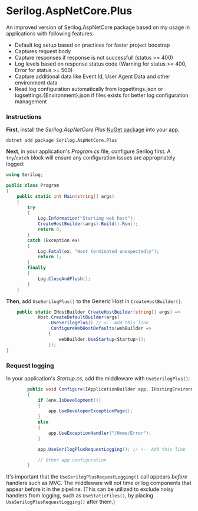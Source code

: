 # Serilog.AspNetCore.Plus 
An improved version of Serilog.AspNetCore package based on my usage in applications with following features:

- Default log setup based on practices for faster project boostrap
- Captures request body
- Capture responses if response is not successfull (status >= 400)
- Log levels based on response status code (Warning for status >= 400, Error for status >= 500)
- Capture additional data like Event Id, User Agent Data and other environment data
- Read log configuration automatically from logsettings.json or logsettings.{Environment}.json if files exists for better log configuration management

### Instructions

**First**, install the _Serilog.AspNetCore.Plus_ [NuGet package](https://www.nuget.org/packages/Serilog.AspNetCore.Plus) into your app.

```shell
dotnet add package Serilog.AspNetCore.Plus
```

**Next**, in your application's _Program.cs_ file, configure Serilog first.  A `try`/`catch` block will ensure any configuration issues are appropriately logged:

```csharp
using Serilog;

public class Program
{
    public static int Main(string[] args)
    {
        try
        {
            Log.Information("Starting web host");
            CreateHostBuilder(args).Build().Run();
            return 0;
        }
        catch (Exception ex)
        {
            Log.Fatal(ex, "Host terminated unexpectedly");
            return 1;
        }
        finally
        {
            Log.CloseAndFlush();
        }
    }
```

**Then**, add `UseSerilogPlus()` to the Generic Host in `CreateHostBuilder()`.

```csharp        
    public static IHostBuilder CreateHostBuilder(string[] args) =>
            Host.CreateDefaultBuilder(args)
                .UseSerilogPlus() // <-- Add this line
                .ConfigureWebHostDefaults(webBuilder =>
                {
                    webBuilder.UseStartup<Startup>();
                });
}
```

### Request logging

In your application's _Startup.cs_, add the middleware with `UseSerilogPlus()`:

```csharp
        public void Configure(IApplicationBuilder app, IHostingEnvironment env)
        {
            if (env.IsDevelopment())
            {
                app.UseDeveloperExceptionPage();
            }
            else
            {
                app.UseExceptionHandler("/Home/Error");
            }

            app.UseSerilogPlusRequestLogging(); // <-- Add this line

            // Other app configuration
        }
```

It's important that the `UseSerilogPlusRequestLogging()` call appears _before_ handlers such as MVC. The middleware will not time or log components that appear before it in the pipeline. (This can be utilized to exclude noisy handlers from logging, such as `UseStaticFiles()`, by placing `UseSerilogPlusRequestLogging()` after them.)

